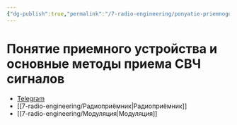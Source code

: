 ```yaml
---
{"dg-publish":true,"permalink":"/7-radio-engineering/ponyatie-priemnogo-ustrojstva-i-osnovnye-metody-priema-sv-ch-signalov/","title":"Понятие приемного устройства и основные методы приема СВЧ сигналов"}
---
```



# Понятие приемного устройства и основные методы приема СВЧ сигналов

- [Telegram](https://t.me/c/1837471271/6/189)
- [[7-radio-engineering/Радиоприёмник\|Радиоприёмник]]
- [[7-radio-engineering/Модуляция\|Модуляция]]

